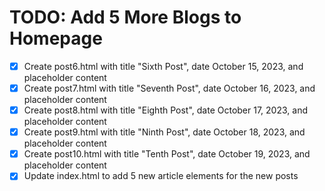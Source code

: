 # TODO: Add 5 More Blogs to Homepage

- [x] Create post6.html with title "Sixth Post", date October 15, 2023, and placeholder content
- [x] Create post7.html with title "Seventh Post", date October 16, 2023, and placeholder content
- [x] Create post8.html with title "Eighth Post", date October 17, 2023, and placeholder content
- [x] Create post9.html with title "Ninth Post", date October 18, 2023, and placeholder content
- [x] Create post10.html with title "Tenth Post", date October 19, 2023, and placeholder content
- [x] Update index.html to add 5 new article elements for the new posts
